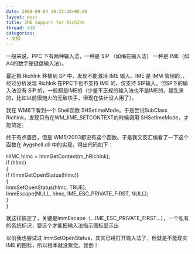 ```yaml
---
date: 2008-09-04 19:23:30+00:00
layout: post
title: IME Support for RichInk
thread: 430
categories:
- 文档
---
```


一般来说，PPC 下有两种输入法，一种是 SIP （如梅花输入法） 一种是 IME（如A4的数字硬键盘输入法）。  
  
最近把 RichInk 移植到 SP 中，发现不能激活 IME 输入。IME 是 IMM 管理的，，经过分析发现 RichInk 在PPC下也不支持 IME 的，仅支持 SIP输入。但SP下的输入法没有 SIP 的，一般都是IME的<!-- more -->（少量不正规的输入法也不是IME的，是乱来的，比如以前很炮火的无敌快手，但现在估计没人用了）。  
  
我在 WM6下看到一个 Shell函数 SHSetImeMode。于是尝试SubClass RichInk，发现只有在WM_IIME_SETCONTEXT的时候调用 SHSetImeMode，才能搞定。  
  
终于有点眉目，但是 WM5/2003都没有这个函数。于是我又反汇编看了一下这个函数在 Aygshell.dll 中的实现，得出代码如下：  
  
 HIMC hImc = ImmGetContext(m_hRichInk);  
 if (hImc)  
 {  
   if (!ImmGetOpenStatus(hImc))  
   {  
     ImmSetOpenStatus(hImc, TRUE);  
     ImmEscape(NULL, hImc, IME_ESC_PRIVATE_FIRST, NULL);  
   }  
 }  
  
就这样搞定了，关键是ImmEscape（...IME_ESC_PRIVATE_FIRST...），一个私有的系统标识，要这个才能把输入法指示图标显示出  
  
以前我也尝试过 ImmSetOpenStatus，其实已经打开输入法了，但就是不能现实 IME 的图标，所以根本就没察觉。我倒！

